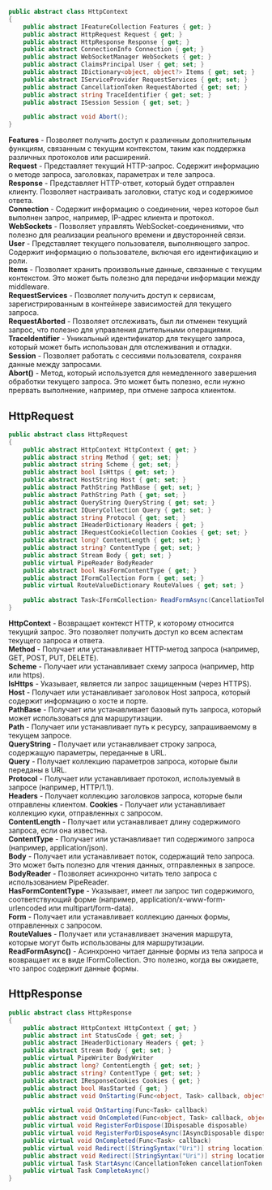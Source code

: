 ```csharp
public abstract class HttpContext
{
	public abstract IFeatureCollection Features { get; }
	public abstract HttpRequest Request { get; }
	public abstract HttpResponse Response { get; }
	public abstract ConnectionInfo Connection { get; }
	public abstract WebSocketManager WebSockets { get; }
	public abstract ClaimsPrincipal User { get; set; }
	public abstract IDictionary<object, object?> Items { get; set; }
	public abstract IServiceProvider RequestServices { get; set; }
	public abstract CancellationToken RequestAborted { get; set; }
	public abstract string TraceIdentifier { get; set; }
	public abstract ISession Session { get; set; }

	public abstract void Abort();
}
```

**Features** - Позволяет получить доступ к различным дополнительным функциям, связанным с текущим контекстом, таким как поддержка различных протоколов или расширений.  
**Request** - Представляет текущий HTTP-запрос. Содержит информацию о методе запроса, заголовках, параметрах и теле запроса.  
**Response** - Представляет HTTP-ответ, который будет отправлен клиенту. Позволяет настраивать заголовки, статус код и содержимое ответа.  
**Connection** - Содержит информацию о соединении, через которое был выполнен запрос, например, IP-адрес клиента и протокол.  
**WebSockets** - Позволяет управлять WebSocket-соединениями, что полезно для реализации реального времени и двусторонней связи.  
**User** - Представляет текущего пользователя, выполняющего запрос. Содержит информацию о пользователе, включая его идентификацию и роли.  
**Items** - Позволяет хранить произвольные данные, связанные с текущим контекстом. Это может быть полезно для передачи информации между middleware.  
**RequestServices** - Позволяет получить доступ к сервисам, зарегистрированным в контейнере зависимостей для текущего запроса.  
**RequestAborted** - Позволяет отслеживать, был ли отменен текущий запрос, что полезно для управления длительными операциями.  
**TraceIdentifier** - Уникальный идентификатор для текущего запроса, который может быть использован для отслеживания и отладки.  
**Session** - Позволяет работать с сессиями пользователя, сохраняя данные между запросами.  
**Abort()** - Метод, который используется для немедленного завершения обработки текущего запроса. Это может быть полезно, если нужно прервать выполнение, например, при отмене запроса клиентом.

## HttpRequest
```csharp
public abstract class HttpRequest
{
	public abstract HttpContext HttpContext { get; }
	public abstract string Method { get; set; }
	public abstract string Scheme { get; set; }
	public abstract bool IsHttps { get; set; }
	public abstract HostString Host { get; set; }
	public abstract PathString PathBase { get; set; }
	public abstract PathString Path { get; set; }
	public abstract QueryString QueryString { get; set; }
	public abstract IQueryCollection Query { get; set; }
	public abstract string Protocol { get; set; }
	public abstract IHeaderDictionary Headers { get; }
	public abstract IRequestCookieCollection Cookies { get; set; }
	public abstract long? ContentLength { get; set; }
	public abstract string? ContentType { get; set; }
	public abstract Stream Body { get; set; }
	public virtual PipeReader BodyReader
	public abstract bool HasFormContentType { get; }
	public abstract IFormCollection Form { get; set; }
	public virtual RouteValueDictionary RouteValues { get; set; }

	public abstract Task<IFormCollection> ReadFormAsync(CancellationToken cancellationToken = default(CancellationToken));
}
```
**HttpContext** - Возвращает контекст HTTP, к которому относится текущий запрос. Это позволяет получить доступ ко всем аспектам текущего запроса и ответа.  
**Method** - Получает или устанавливает HTTP-метод запроса (например, GET, POST, PUT, DELETE).  
**Scheme** - Получает или устанавливает схему запроса (например, http или https).  
**IsHttps** - Указывает, является ли запрос защищенным (через HTTPS).  
**Host** - Получает или устанавливает заголовок Host запроса, который содержит информацию о хосте и порте.  
**PathBase** - Получает или устанавливает базовый путь запроса, который может использоваться для маршрутизации.  
**Path** - Получает или устанавливает путь к ресурсу, запрашиваемому в текущем запросе.  
**QueryString** - Получает или устанавливает строку запроса, содержащую параметры, переданные в URL.  
**Query** - Получает коллекцию параметров запроса, которые были переданы в URL.  
**Protocol** - Получает или устанавливает протокол, используемый в запросе (например, HTTP/1.1).  
**Headers** - Получает коллекцию заголовков запроса, которые были отправлены клиентом. 
**Cookies** - Получает или устанавливает коллекцию куки, отправленных с запросом.  
**ContentLength** - Получает или устанавливает длину содержимого запроса, если она известна.  
**ContentType** - Получает или устанавливает тип содержимого запроса (например, application/json).  
**Body** - Получает или устанавливает поток, содержащий тело запроса. Это может быть полезно для чтения данных, отправленных в запросе.  
**BodyReader** - Позволяет асинхронно читать тело запроса с использованием PipeReader.  
**HasFormContentType** - Указывает, имеет ли запрос тип содержимого, соответствующий форме (например, application/x-www-form-urlencoded или multipart/form-data).  
**Form** -  Получает или устанавливает коллекцию данных формы, отправленных с запросом.  
**RouteValues** - Получает или устанавливает значения маршрута, которые могут быть использованы для маршрутизации.
**ReadFormAsync()** - Асинхронно читает данные формы из тела запроса и возвращает их в виде IFormCollection. Это полезно, когда вы ожидаете, что запрос содержит данные формы.  

## HttpResponse
```csharp
public abstract class HttpResponse
{
	public abstract HttpContext HttpContext { get; }
	public abstract int StatusCode { get; set; }
	public abstract IHeaderDictionary Headers { get; }
	public abstract Stream Body { get; set; }
	public virtual PipeWriter BodyWriter
	public abstract long? ContentLength { get; set; }
	public abstract string? ContentType { get; set; }
	public abstract IResponseCookies Cookies { get; }
	public abstract bool HasStarted { get; }
	public abstract void OnStarting(Func<object, Task> callback, object state);

	public virtual void OnStarting(Func<Task> callback)
	public abstract void OnCompleted(Func<object, Task> callback, object state);
	public virtual void RegisterForDispose(IDisposable disposable)
	public virtual void RegisterForDisposeAsync(IAsyncDisposable disposable)
	public virtual void OnCompleted(Func<Task> callback)
	public virtual void Redirect([StringSyntax("Uri")] string location)
	public abstract void Redirect([StringSyntax("Uri")] string location, bool permanent);
	public virtual Task StartAsync(CancellationToken cancellationToken = default(CancellationToken))
	public virtual Task CompleteAsync()
}
```










